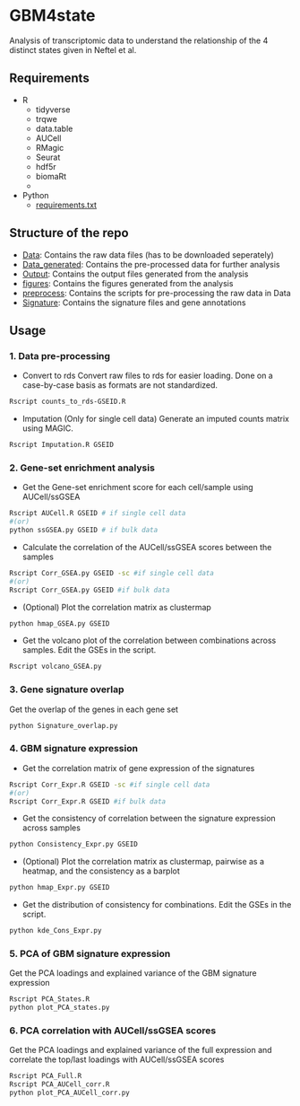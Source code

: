 # GBM4state
Analysis of transcriptomic data to understand the relationship of the 4 distinct states given in Neftel et al.


## Requirements
- R
    - tidyverse
    - trqwe
    - data.table
    - AUCell
    - RMagic
    - Seurat
    - hdf5r
    - biomaRt
    - 
- Python 
    - [requirements.txt](./requirements.txt)

## Structure of the repo
- [Data](./Data): Contains the raw data files (has to be downloaded seperately)
- [Data_generated](./Data_generated): Contains the pre-processed data for further analysis
- [Output](./Output): Contains the output files generated from the analysis
- [figures](./figures): Contains the figures generated from the analysis
- [preprocess](./preprocess): Contains the scripts for pre-processing the raw data in Data
- [Signature](./Signature): Contains the signature files and gene annotations

## Usage
### 1. Data pre-processing
- Convert to rds
Convert raw files to rds for easier loading. Done on a case-by-case basis as formats are not standardized.
```bash
Rscript counts_to_rds-GSEID.R
```
- Imputation (Only for single cell data)
Generate an imputed counts matrix using MAGIC.
```bash
Rscript Imputation.R GSEID
```

### 2. Gene-set enrichment analysis
- Get the Gene-set enrichment score for each cell/sample using AUCell/ssGSEA
```bash
Rscript AUCell.R GSEID # if single cell data
#(or)
python ssGSEA.py GSEID # if bulk data
```
- Calculate the correlation of the AUCell/ssGSEA scores between the samples
```bash
Rscript Corr_GSEA.py GSEID -sc #if single cell data
#(or)
Rscript Corr_GSEA.py GSEID #if bulk data
```
- (Optional) Plot the correlation matrix as clustermap
```bash
python hmap_GSEA.py GSEID
```
- Get the volcano plot of the correlation between combinations across samples. Edit the GSEs in the script.
```bash
Rscript volcano_GSEA.py
```

### 3. Gene signature overlap
Get the overlap of the genes in each gene set
```bash
python Signature_overlap.py
```

### 4. GBM signature expression
- Get the correlation matrix of gene expression of the signatures
```bash
Rscript Corr_Expr.R GSEID -sc #if single cell data
#(or)
Rscript Corr_Expr.R GSEID #if bulk data
```
- Get the consistency of correlation between the signature expression across samples
```bash
python Consistency_Expr.py GSEID
```
- (Optional) Plot the correlation matrix as clustermap, pairwise as a heatmap, and the consistency as a barplot
```bash
python hmap_Expr.py GSEID
```
- Get the distribution of consistency for combinations. Edit the GSEs in the script.
```bash
python kde_Cons_Expr.py
```

### 5. PCA of GBM signature expression
Get the PCA loadings and explained variance of the GBM signature expression
```bash
Rscript PCA_States.R
python plot_PCA_states.py
```

### 6. PCA correlation with AUCell/ssGSEA scores
Get the PCA loadings and explained variance of the full expression and correlate the top/last loadings with AUCell/ssGSEA scores
```bash
Rscript PCA_Full.R
Rscript PCA_AUCell_corr.R
python plot_PCA_AUCell_corr.py
```